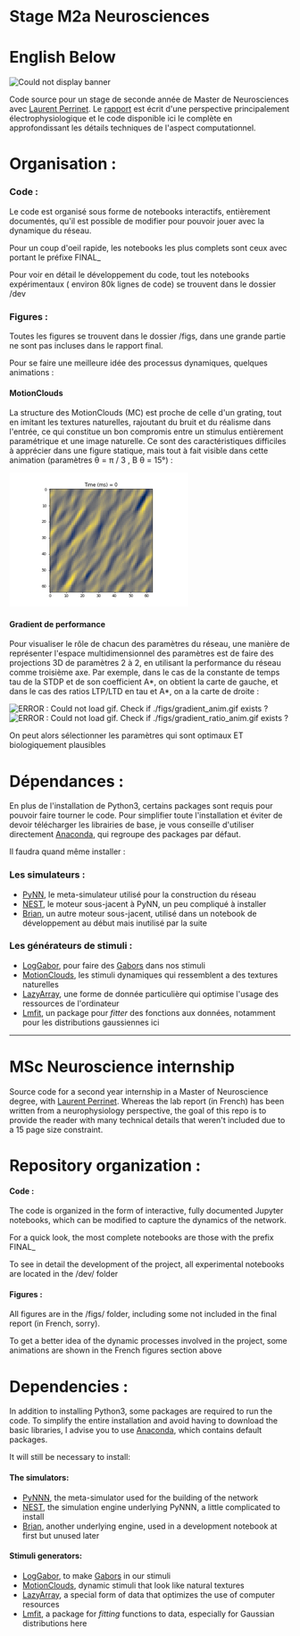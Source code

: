# Stage M2a Neurosciences
# English Below
![Could not display banner](https://dircom.univ-amu.fr/sites/dircom.univ-amu.fr/files/logo_amu_rvb.png)

Code source pour un stage de seconde année de Master de Neurosciences avec [Laurent Perrinet](https://invibe.net/LaurentPerrinet/HomePage). Le [rapport](https://github.com/hugoladret/InternshipM2/blob/master/M2A_Rapport.pdf) est écrit d'une perspective principalement électrophysiologique et le code disponible ici le complète en approfondissant les détails techniques de l'aspect computationnel.

  
# Organisation :
### Code :
Le code est organisé sous forme de notebooks interactifs, entièrement documentés, qu'il est possible de modifier pour pouvoir jouer avec  la dynamique du réseau. 

Pour un coup d'oeil rapide, les notebooks les plus complets sont ceux avec portant le préfixe FINAL_

Pour voir en détail le développement du code, tout les notebooks expérimentaux ( environ 80k lignes de code) se trouvent dans le dossier /dev

### Figures :
Toutes les figures se trouvent dans le dossier /figs, dans une grande partie ne sont pas incluses dans le rapport final.

Pour se faire une meilleure idée des processus dynamiques, quelques animations :
#### MotionClouds
La structure des MotionClouds (MC) est proche de celle d'un grating, tout en imitant les textures naturelles, rajoutant du bruit et du réalisme dans l'entrée, ce qui constitue un bon compromis entre un stimulus entièrement paramétrique et une image naturelle. Ce sont des caractéristiques difficiles à apprécier dans une figure statique, mais tout à fait visible dans cette animation (paramètres 
&theta; = &pi; / 3 , B &theta; = 15°)  :

![ERROR : Could not load gif. Check if ./figs/mc_anim.gif exists ?](./figs/mc_anim.gif)

#### Gradient de performance
Pour visualiser le rôle de chacun des paramètres du réseau, une manière de représenter l'espace multidimensionnel des paramètres est de faire des projections 3D de paramètres 2 à 2, en utilisant la performance du réseau comme troisième axe. Par exemple, dans le cas de la constante de temps tau de la STDP et de son coefficient A*, on obtient la carte de gauche, et dans le cas des ratios LTP/LTD en tau et A*, on a la carte de droite : 

![ERROR : Could not load gif. Check if ./figs/gradient_anim.gif exists ?](./figs/gradient_anim.gif)
![ERROR : Could not load gif. Check if ./figs/gradient_ratio_anim.gif exists ?](./figs/gradient_ratio_anim.gif)

On peut alors sélectionner les paramètres qui sont optimaux ET biologiquement plausibles

# Dépendances :
En plus de l'installation de Python3, certains packages sont requis pour pouvoir faire tourner le code. Pour simplifier toute l'installation et éviter de devoir télécharger les librairies de base, je vous conseille d'utiliser directement [Anaconda](https://www.anaconda.com/download/), qui regroupe des packages par défaut. 

Il faudra quand même installer :
### Les simulateurs :
* [PyNN](https://pypi.org/project/PyNN/), le meta-simulateur utilisé pour la construction du réseau
* [NEST](http://www.nest-simulator.org/installation/), le moteur sous-jacent à PyNN, un peu compliqué à installer
* [Brian](https://brian2.readthedocs.io/en/stable/introduction/install.html), un autre moteur sous-jacent, utilisé dans un notebook de développement au début mais inutilisé par la suite

### Les générateurs de stimuli :
* [LogGabor](https://pypi.org/project/LogGabor/), pour faire des [Gabors](https://en.wikipedia.org/wiki/Log_Gabor_filter) dans nos stimuli
* [MotionClouds](http://www.motionclouds.invibe.net/install.html), les stimuli dynamiques qui ressemblent a des textures naturelles
* [LazyArray](https://lazyarray.readthedocs.io/en/latest/installation.html), une forme de donnée particulière qui optimise l'usage des ressources de l'ordinateur
* [Lmfit](https://pypi.org/project/lmfit/), un package pour *fitter* des fonctions aux données, notamment pour les distributions gaussiennes ici

----------------------------------------------------------------
# MSc Neuroscience internship
Source code for a second year internship in a Master of Neuroscience degree, with [Laurent Perrinet](https://invibe.net/LaurentPerrinet/HomePage). Whereas the lab report (in French) has been written from a neurophysiology perspective, the goal of this repo is to provide the reader with many technical details that weren't included due to a 15 page size constraint.

# Repository organization :
#### Code :
The code is organized in the form of interactive, fully documented Jupyter notebooks, which can be modified to capture the dynamics of the network. 

For a quick look, the most complete notebooks are those with the prefix FINAL_

To see in detail the development of the project, all experimental notebooks are located in the /dev/ folder

#### Figures :
All figures are in the /figs/ folder, including some not included in the final report (in French, sorry).

To get a better idea of the dynamic processes involved in the project, some animations are shown in the French figures section above

# Dependencies :
In addition to installing Python3, some packages are required to run the code. To simplify the entire installation and avoid having to download the basic libraries, I advise you to use [Anaconda](https://www.anaconda.com/download/), which contains default packages. 

It will still be necessary to install:
#### The simulators:
* [PyNNN](https://pypi.org/project/PyNN/), the meta-simulator used for the building of the network
* [NEST](http://www.nest-simulator.org/installation/), the simulation engine underlying PyNNN, a little complicated to install
* [Brian](https://brian2.readthedocs.io/en/stable/introduction/install.html), another underlying engine, used in a development notebook at first but unused later

#### Stimuli generators:
* [LogGabor](https://pypi.org/project/LogGabor/), to make [Gabors](https://en.wikipedia.org/wiki/Log_Gabor_filter) in our stimuli
* [MotionClouds](http://www.motionclouds.invibe.net/install.html), dynamic stimuli that look like natural textures
* [LazyArray](https://lazyarray.readthedocs.io/en/latest/installation.html), a special form of data that optimizes the use of computer resources
* [Lmfit](https://pypi.org/project/lmfit/), a package for *fitting* functions to data, especially for Gaussian distributions here
